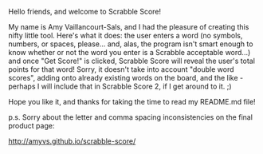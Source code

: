 Hello friends, and welcome to Scrabble Score!

My name is Amy Vaillancourt-Sals, and I had the pleasure of creating this nifty little tool. Here's what it does: the user enters a word (no symbols, numbers, or spaces, please... and, alas, the program isn't smart enough to know whether or not the word you enter is a Scrabble acceptable word...) and once "Get Score!" is clicked, Scrabble Score will reveal the user's total points for that word! Sorry, it doesn't take into account "double word scores", adding onto already existing words on the board, and the like - perhaps I will include that in Scrabble Score 2, if I get around to it. ;)

Hope you like it, and thanks for taking the time to read my README.md file! 

p.s. Sorry about the letter and comma spacing inconsistencies on the final product page:

http://amyvs.github.io/scrabble-score/
